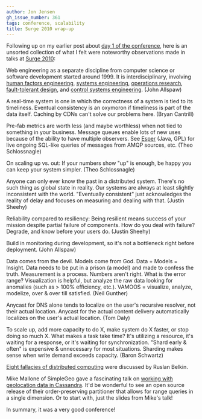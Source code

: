 ```yaml
---
author: Jon Jensen
gh_issue_number: 361
tags: conference, scalability
title: Surge 2010 wrap-up
---
```


Following up on my earlier post about [day 1 of the conference](http://blog.endpoint.com/2010/10/surge-2010-day-1.html), here is an unsorted collection of what I felt were noteworthy observations made in talks at [Surge 2010](http://omniti.com/surge/2010):

Web engineering as a separate discipline from computer science or software development started around 1999. It is interdisciplinary, involving [human factors engineering](http://en.wikipedia.org/wiki/Human_factors_engineering), [systems engineering](http://en.wikipedia.org/wiki/Systems_engineering), [operations research](http://en.wikipedia.org/wiki/Operations_research), [fault-tolerant design](http://en.wikipedia.org/wiki/Fault-tolerant_design), and [control systems engineering](http://en.wikipedia.org/wiki/Control_Systems_Engineering). (John Allspaw)

A real-time system is one in which the correctness of a system is tied to its timeliness. Eventual consistency is an oxymoron if timeliness is part of the data itself. Caching by CDNs can't solve our problems here. (Bryan Cantrill)

Pre-fab metrics are worth less (and maybe worthless) when not tied to something in your business. Message queues enable lots of new uses because of the ability to have multiple observers. See [Esper](http://www.espertech.com/) (Java, GPL) for live ongoing SQL-like queries of messages from AMQP sources, etc. (Theo Schlossnagle)

On scaling up vs. out: If your numbers show "up" is enough, be happy you can keep your system simpler. (Theo Schlossnagle)

Anyone can only ever know the past in a distributed system. There's no such thing as global state in reality. Our systems are always at least slightly inconsistent with the world. "Eventually consistent" just acknowledges the reality of delay and focuses on measuring and dealing with that. (Justin Sheehy)

Reliability compared to resiliency: Being resilient means success of your mission despite partial failure of components. How do you deal with failure? Degrade, and know before your users do. (Justin Sheehy)

Build in monitoring during development, so it's not a bottleneck right before deployment. (John Allspaw)

Data comes from the devil. Models come from God. Data + Models = Insight. Data needs to be put in a prison (a model) and made to confess the truth. Measurement is a process. Numbers aren't right. What is the error range? Visualization is helpful, but analyze the raw data looking for anomalies (such as > 100% efficiency, etc.). VAMOOS = visualize, analyze, modelize, over &amp; over till satisfied. (Neil Gunther)

Anycast for DNS alone tends to localize on the user's recursive resolver, not their actual location. Anycast for the actual content delivery automatically localizes on the user's actual location. (Tom Daly)

To scale up, add more capacity to do X, make system do X faster, or stop doing so much X. What makes a task take time? It's utilizing a resource, it's waiting for a response, or it's waiting for synchronization. "Shard early &amp; often" is expensive &amp; unnecessary for most situations. Sharding makes sense when write demand exceeds capacity. (Baron Schwartz)

[Eight fallacies of distributed computing](http://en.wikipedia.org/wiki/Fallacies_of_Distributed_Computing) were discussed by Ruslan Belkin.

Mike Mallone of SimpleGeo gave a fascinating talk on [working with geolocation data in Cassandra](http://omniti.com/surge/2010/speakers/mike-malone). It'd be wonderful to see an open source release of their order-preserving partitioner that allows for range queries in a single dimension. Or to start with, just the slides from Mike's talk!

In summary, it was a very good conference!
